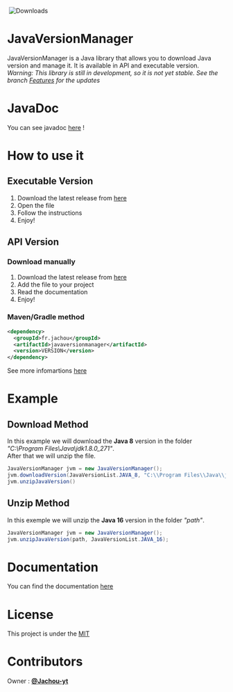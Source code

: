<img src="https://img.shields.io/github/repo-size/Jachou-yt/JavaVersionManager" alt=""> <img src="https://img.shields.io/github/downloads/Jachou-yt/JavaVersionManager/total" alt="Downloads"> <img src="https://img.shields.io/github/issues/Jachou-yt/JavaVersionManager" alt=""> <img src="https://img.shields.io/github/sponsors/Jachou-yt" alt=""> <img src="https://img.shields.io/github/license/Jachou-yt/JavaVersionManager" alt=""> <img src="https://img.shields.io/github/v/release/Jachou-yt/JavaVersionManager" alt=""> <img src="https://img.shields.io/github/last-commit/Jachou-yt/JavaVersionManager" alt=""><img src="https://img.shields.io/github/contributors/Jachou-yt/JavaVersionManager" alt=""> <img src="https://img.shields.io/github/languages/code-size/Jachou-yt/JavaVersionManager" alt=""> <img src="https://img.shields.io/github/languages/top/Jachou-yt/JavaVersionManager" alt="">

# JavaVersionManager
JavaVersionManager is a Java library that allows you to download Java version and manage it. It is available in API and executable version.
<br>
*Warning: This library is still in development, so it is not yet stable. See the branch [Features]("https://github.com/Jachou-yt/JavaVersionManager/tree/features") for the updates*

# JavaDoc
You can see javadoc [here](https://jvm.chiss.fr/) !

# How to use it
## Executable Version
1. Download the latest release from [here](https://github.com/Jachou-yt/JavaVersionManager/releases/)
2. Open the file
3. Follow the instructions
4. Enjoy!
## API Version
### Download manually
1. Download the latest release from [here](https://github.com/Jachou-yt/JavaVersionManager/releases/)
2. Add the file to your project
3. Read the documentation
4. Enjoy!
### Maven/Gradle method
```xml
<dependency>
  <groupId>fr.jachou</groupId>
  <artifactId>javaversionmanager</artifactId>
  <version>VERSION</version>
</dependency>
```
See more infomartions [here](https://github.com/Jachou-yt/JavaVersionManager/packages)

# Example

## Download Method
In this example we will download the __Java 8__ version in the folder *"C:\\Program Files\\Java\\jdk1.8.0_271"*.<br>
After that we will unzip the file.
```java
JavaVersionManager jvm = new JavaVersionManager();
jvm.downloadVersion(JavaVersionList.JAVA_8, "C:\\Program Files\\Java\\jdk1.8.0_271");
jvm.unzipJavaVersion() 
```

## Unzip Method
In this exemple we will unzip the __Java 16__ version in the folder *"path"*.
```java
JavaVersionManager jvm = new JavaVersionManager();
jvm.unzipJavaVersion(path, JavaVersionList.JAVA_16); 
```


# Documentation
You can find the documentation [here](https://)

# License
This project is under the [MIT](https://github.com/Jachou-yt/JavaVersionManager/blob/master/LICENSE)

# Contributors
Owner : [__@Jachou-yt__](https://github.com/Jachou-yt)<br>
